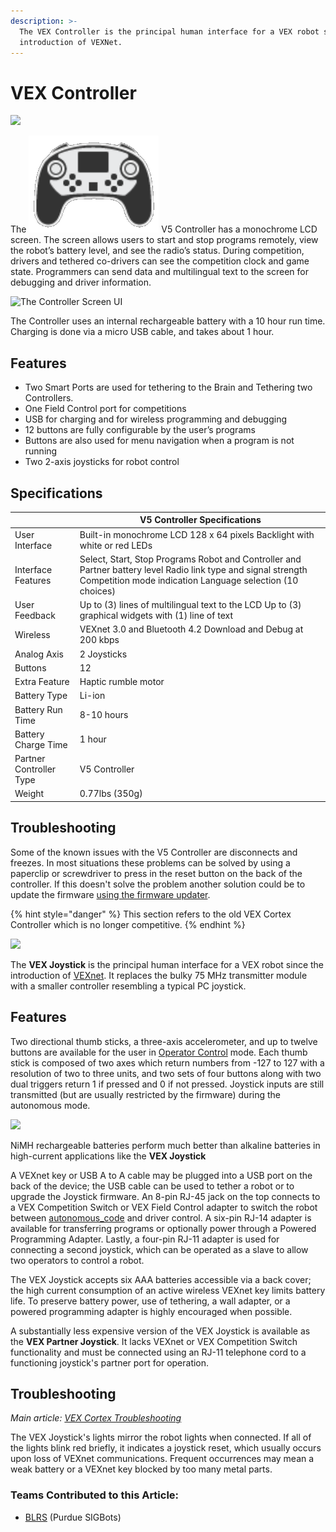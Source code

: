 ```yaml
---
description: >-
  The VEX Controller is the principal human interface for a VEX robot since the
  introduction of VEXNet.
---
```


# VEX Controller

![](../../.gitbook/assets/v5controller\_render.png)

The <img src="../../.gitbook/assets/controller_icon.png" alt="" data-size="line"> V5 Controller has a monochrome LCD screen. The screen allows users to start and stop programs remotely, view the robot’s battery level, and see the radio’s status. During competition, drivers and tethered co-drivers can see the competition clock and game state. Programmers can send data and multilingual text to the screen for debugging and driver information.

![The Controller Screen UI](<../../.gitbook/assets/image71 (1).png>)

The Controller uses an internal rechargeable battery with a 10 hour run time. Charging is done via a micro USB cable, and takes about 1 hour.

## **Features**

* Two Smart Ports are used for tethering to the Brain and Tethering two Controllers.
* One Field Control port for competitions
* USB for charging and for wireless programming and debugging
* 12 buttons are fully configurable by the user’s programs
* Buttons are also used for menu navigation when a program is not running
* Two 2-axis joysticks for robot control

## Specifications

|                         | **V5 Controller Specifications**                                                                                                                                            |
| ----------------------- | --------------------------------------------------------------------------------------------------------------------------------------------------------------------------- |
| User Interface          | Built-in monochrome LCD 128 x 64 pixels Backlight with white or red LEDs                                                                                                    |
| Interface Features      | Select, Start, Stop Programs Robot and Controller and Partner battery level Radio link type and signal strength Competition mode indication Language selection (10 choices) |
| User Feedback           | Up to (3) lines of multilingual text to the LCD Up to (3) graphical widgets with (1) line of text                                                                           |
| Wireless                | VEXnet 3.0 and Bluetooth 4.2 Download and Debug at 200 kbps                                                                                                                 |
| Analog Axis             | 2 Joysticks                                                                                                                                                                 |
| Buttons                 | 12                                                                                                                                                                          |
| Extra Feature           | Haptic rumble motor                                                                                                                                                         |
| Battery Type            | Li-ion                                                                                                                                                                      |
| Battery Run Time        | 8-10 hours                                                                                                                                                                  |
| Battery Charge Time     | 1 hour                                                                                                                                                                      |
| Partner Controller Type | V5 Controller                                                                                                                                                               |
| Weight                  | 0.77lbs (350g)                                                                                                                                                              |

## Troubleshooting

Some of the known issues with the V5 Controller are disconnects and freezes. In most situations these problems can be solved by using a paperclip or screwdriver to press in the reset button on the back of the controller. If this doesn't solve the problem another solution could be to update the firmware [using the firmware updater](https://www.vexrobotics.com/vexedr/products/firmware).

{% hint style="danger" %}
This section refers to the old VEX Cortex Controller which is no longer competitive.
{% endhint %}

[![](https://phabricator.purduesigbots.com/file/data/ly7yucqhszjr3pxkrjc7/PHID-FILE-4uk5xzlbi7mh3d42syuz/vex\_joystick.jpg)](https://phabricator.purduesigbots.com/file/data/ly7yucqhszjr3pxkrjc7/PHID-FILE-4uk5xzlbi7mh3d42syuz/vex\_joystick.jpg)

The **VEX Joystick** is the principal human interface for a VEX robot since the introduction of [VEXnet](vexnet.md). It replaces the bulky 75 MHz transmitter module with a smaller controller resembling a typical PC joystick.

## Features

Two directional thumb sticks, a three-axis accelerometer, and up to twelve buttons are available for the user in [Operator Control](../../software/competition-specific/operator-control.md) mode. Each thumb stick is composed of two axes which return numbers from -127 to 127 with a resolution of two to three units, and two sets of four buttons along with two dual triggers return 1 if pressed and 0 if not pressed. Joystick inputs are still transmitted (but are usually restricted by the firmware) during the autonomous mode.

[![](https://phabricator.purduesigbots.com/file/data/wsbbw3mrhdc4ovirzxfu/PHID-FILE-gybmx2dqir46so35wite/power\_curve\_nimh.jpg)](https://phabricator.purduesigbots.com/file/data/wsbbw3mrhdc4ovirzxfu/PHID-FILE-gybmx2dqir46so35wite/power\_curve\_nimh.jpg)

NiMH rechargeable batteries perform much better than alkaline batteries in high-current applications like the **VEX Joystick**

A VEXnet key or USB A to A cable may be plugged into a USB port on the back of the device; the USB cable can be used to tether a robot or to upgrade the Joystick firmware. An 8-pin RJ-45 jack on the top connects to a VEX Competition Switch or VEX Field Control adapter to switch the robot between [autonomous\_code](../../software/competition-specific/autonomous-control.md) and driver control. A six-pin RJ-14 adapter is available for transferring programs or optionally power through a Powered Programming Adapter. Lastly, a four-pin RJ-11 adapter is used for connecting a second joystick, which can be operated as a slave to allow two operators to control a robot.

The VEX Joystick accepts six AAA batteries accessible via a back cover; the high current consumption of an active wireless VEXnet key limits battery life. To preserve battery power, use of tethering, a wall adapter, or a powered programming adapter is highly encouraged when possible.

A substantially less expensive version of the VEX Joystick is available as the **VEX Partner Joystick**. It lacks VEXnet or VEX Competition Switch functionality and must be connected using an RJ-11 telephone cord to a functioning joystick's partner port for operation.

## Troubleshooting

_Main article:_ [_VEX Cortex Troubleshooting_](../legacy/vex-cortex.md#troubleshooting)

The VEX Joystick's lights mirror the robot lights when connected. If all of the lights blink red briefly, it indicates a joystick reset, which usually occurs upon loss of VEXnet communications. Frequent occurrences may mean a weak battery or a VEXnet key blocked by too many metal parts.

### Teams Contributed to this Article:

* [BLRS](https://purduesigbots.com/) (Purdue SIGBots)

